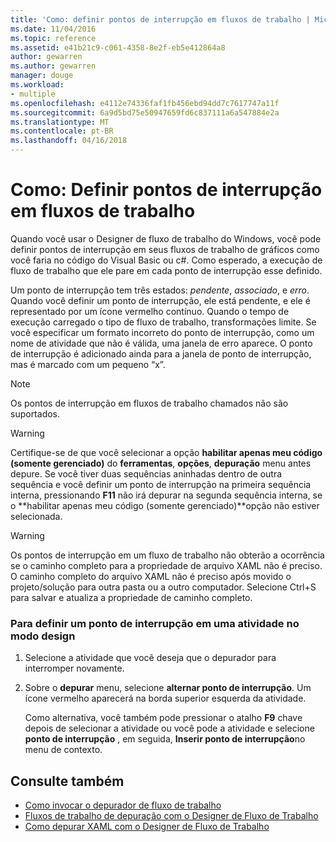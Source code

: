 ```yaml
---
title: 'Como: definir pontos de interrupção em fluxos de trabalho | Microsoft Docs'
ms.date: 11/04/2016
ms.topic: reference
ms.assetid: e41b21c9-c061-4358-8e2f-eb5e412864a8
author: gewarren
ms.author: gewarren
manager: douge
ms.workload:
- multiple
ms.openlocfilehash: e4112e74336faf1fb456ebd94dd7c7617747a11f
ms.sourcegitcommit: 6a9d5bd75e50947659fd6c837111a6a547884e2a
ms.translationtype: MT
ms.contentlocale: pt-BR
ms.lasthandoff: 04/16/2018
---
```

# <a name="how-to-set-breakpoints-in-workflows"></a>Como: Definir pontos de interrupção em fluxos de trabalho
Quando você usar o Designer de fluxo de trabalho do Windows, você pode definir pontos de interrupção em seus fluxos de trabalho de gráficos como você faria no código do Visual Basic ou c#. Como esperado, a execução de fluxo de trabalho que ele pare em cada ponto de interrupção esse definido.

 Um ponto de interrupção tem três estados: *pendente*, *associado*, e *erro*. Quando você definir um ponto de interrupção, ele está pendente, e ele é representado por um ícone vermelho contínuo. Quando o tempo de execução carregado o tipo de fluxo de trabalho, transformações limite. Se você especificar um formato incorreto do ponto de interrupção, como um nome de atividade que não é válida, uma janela de erro aparece. O ponto de interrupção é adicionado ainda para a janela de ponto de interrupção, mas é marcado com um pequeno “x”.

> [!NOTE]
> Os pontos de interrupção em fluxos de trabalho chamados não são suportados.

> [!WARNING]
> Certifique-se de que você selecionar a opção **habilitar apenas meu código (somente gerenciado)** do **ferramentas**, **opções**, **depuração** menu antes depure. Se você tiver duas sequências aninhadas dentro de outra sequência e você definir um ponto de interrupção na primeira sequência interna, pressionando **F11** não irá depurar na segunda sequência interna, se o **habilitar apenas meu código (somente gerenciado)**opção não estiver selecionada.

> [!WARNING]
> Os pontos de interrupção em um fluxo de trabalho não obterão a ocorrência se o caminho completo para a propriedade de arquivo XAML não é preciso. O caminho completo do arquivo XAML não é preciso após movido o projeto/solução para outra pasta ou a outro computador. Selecione Ctrl+S para salvar e atualiza a propriedade de caminho completo.

### <a name="to-set-a-breakpoint-on-an-activity-in-the-design-view"></a>Para definir um ponto de interrupção em uma atividade no modo design

1.  Selecione a atividade que você deseja que o depurador para interromper novamente.

2.  Sobre o **depurar** menu, selecione **alternar ponto de interrupção**. Um ícone vermelho aparecerá na borda superior esquerda da atividade.

     Como alternativa, você também pode pressionar o atalho **F9** chave depois de selecionar a atividade ou você pode a atividade e selecione **ponto de interrupção** , em seguida, **Inserir ponto de interrupção**no menu de contexto.

## <a name="see-also"></a>Consulte também

- [Como invocar o depurador de fluxo de trabalho](../workflow-designer/how-to-invoke-the-workflow-debugger.md)
- [Fluxos de trabalho de depuração com o Designer de Fluxo de Trabalho](../workflow-designer/debugging-workflows-with-the-workflow-designer.md)
- [Como depurar XAML com o Designer de Fluxo de Trabalho](../workflow-designer/how-to-debug-xaml-with-the-workflow-designer.md)